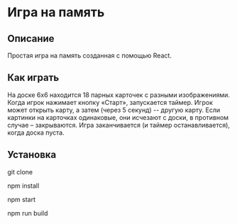 # Игра на память

## Описание

Простая игра на память созданная с помощью React.

## Как играть

На доске 6х6 находится 18 парных карточек с разными изображениями.
Когда игрок нажимает кнопку «Старт», запускается таймер.
Игрок может открыть карту, а затем (через 5 секунд) -- другую карту.
Если картинки на карточках одинаковые, они исчезают с доски, в противном случае – закрываются.
Игра заканчивается (и таймер останавливается), когда доска пуста.

## Установка

git clone

npm install

npm start

npm run build




